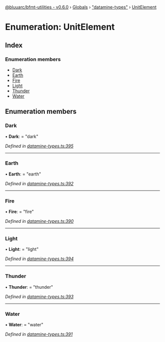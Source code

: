 [@bluuarc/bfmt-utilities - v0.6.0](../README.md) › [Globals](../globals.md) › ["datamine-types"](../modules/_datamine_types_.md) › [UnitElement](_datamine_types_.unitelement.md)

# Enumeration: UnitElement

## Index

### Enumeration members

* [Dark](_datamine_types_.unitelement.md#dark)
* [Earth](_datamine_types_.unitelement.md#earth)
* [Fire](_datamine_types_.unitelement.md#fire)
* [Light](_datamine_types_.unitelement.md#light)
* [Thunder](_datamine_types_.unitelement.md#thunder)
* [Water](_datamine_types_.unitelement.md#water)

## Enumeration members

###  Dark

• **Dark**: = "dark"

*Defined in [datamine-types.ts:395](https://github.com/BluuArc/bfmt-utilities/blob/master/src/datamine-types.ts#L395)*

___

###  Earth

• **Earth**: = "earth"

*Defined in [datamine-types.ts:392](https://github.com/BluuArc/bfmt-utilities/blob/master/src/datamine-types.ts#L392)*

___

###  Fire

• **Fire**: = "fire"

*Defined in [datamine-types.ts:390](https://github.com/BluuArc/bfmt-utilities/blob/master/src/datamine-types.ts#L390)*

___

###  Light

• **Light**: = "light"

*Defined in [datamine-types.ts:394](https://github.com/BluuArc/bfmt-utilities/blob/master/src/datamine-types.ts#L394)*

___

###  Thunder

• **Thunder**: = "thunder"

*Defined in [datamine-types.ts:393](https://github.com/BluuArc/bfmt-utilities/blob/master/src/datamine-types.ts#L393)*

___

###  Water

• **Water**: = "water"

*Defined in [datamine-types.ts:391](https://github.com/BluuArc/bfmt-utilities/blob/master/src/datamine-types.ts#L391)*
